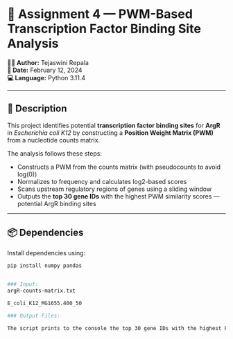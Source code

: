 # 🧬 Assignment 4 — PWM-Based Transcription Factor Binding Site Analysis

**👩‍💻 Author:** Tejaswini Repala  
**📅 Date:** February 12, 2024  
**💻 Language:** Python 3.11.4  

---

## 📖 Description

This project identifies potential **transcription factor binding sites** for **ArgR** in *Escherichia coli K12* by constructing a **Position Weight Matrix (PWM)** from a nucleotide counts matrix.

The analysis follows these steps:
- Constructs a PWM from the counts matrix (with pseudocounts to avoid log(0))
- Normalizes to frequency and calculates log2-based scores
- Scans upstream regulatory regions of genes using a sliding window
- Outputs the **top 30 gene IDs** with the highest PWM similarity scores — potential ArgR binding sites

---

## 📦 Dependencies

Install dependencies using:

```bash
pip install numpy pandas

    
### Input:
argR-counts-matrix.txt

E_coli_K12_MG1655.400_50

### Output Files:

The script prints to the console the top 30 gene IDs with the highest PWM scores, indicating the potential binding sites for the argR transcription factor.
